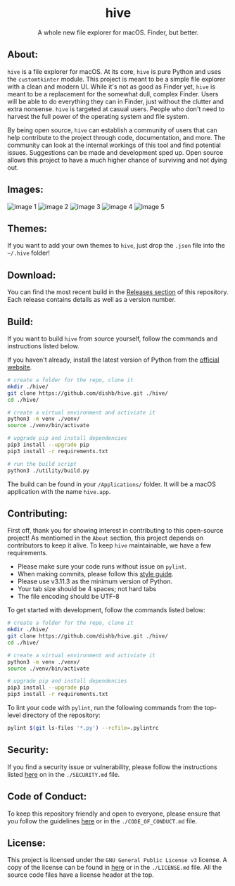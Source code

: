 <!--
    A whole new file explorer for macOS. Finder, but better.
    Copyright (C) 2023  Dishant B. (@dishb) <code.dishb@gmail.com> and contributors.

    This program is free software: you can redistribute it and/or modify
    it under the terms of the GNU General Public License as published by
    the Free Software Foundation, either version 3 of the License, or
    (at your option) any later version.

    This program is distributed in the hope that it will be useful,
    but WITHOUT ANY WARRANTY; without even the implied warranty of
    MERCHANTABILITY or FITNESS FOR A PARTICULAR PURPOSE.  See the
    GNU General Public License for more details.

    You should have received a copy of the GNU General Public License
    along with this program.  If not, see <https://www.gnu.org/licenses/>.
-->

<div align = 'center'>
    <h1>hive</h1>
    A whole new file explorer for macOS. Finder, but better.
</div>

## About:
`hive` is a file explorer for macOS. At its core, `hive` is pure Python and uses the `customtkinter` module. This project is meant to be a simple file explorer with a clean and modern UI. While it's not as good as Finder yet, `hive` is meant to be a replacement for the somewhat dull, complex Finder. Users will be able to do everything they can in Finder, just without the clutter and extra nonsense. `hive` is targeted at casual users. People who don't need to harvest the full power of the operating system and file system. 

By being open source, `hive` can establish a community of users that can help contribute to the project through code, documentation, and more. The community can look at the internal workings of this tool and find potential issues. Suggestions can be made and development sped up. Open source allows this project to have a much higher chance of surviving and not dying out.

## Images:
![image 1](./images/1.png)
![image 2](./images/2.png)
![image 3](./images/3.png)
![image 4](./images/4.png)
![image 5](https://user-images.githubusercontent.com/89534395/246685234-5da2da41-24ce-4728-b8ad-673a26eb4002.png)

## Themes:
If you want to add your own themes to `hive`, just drop the `.json` file into the `~/.hive` folder!

## Download:
You can find the most recent build in the [Releases section](https://github.com/dishb/hive/releases) of this repository. Each release contains details as well as a version number.

## Build:
If you want to build `hive` from source yourself, follow the commands and instructions listed below.

If you haven't already, install the latest version of Python from the [official website](https://python.org/downloads/).
```bash
# create a folder for the repo, clone it
mkdir ./hive/
git clone https://github.com/dishb/hive.git ./hive/
cd ./hive/

# create a virtual environment and activiate it
python3 -m venv ./venv/
source ./venv/bin/activate

# upgrade pip and install dependencies
pip3 install --upgrade pip
pip3 install -r requirements.txt

# run the build script
python3 ./utility/build.py
```
The build can be found in your `/Applications/` folder. It will be a macOS application with the name `hive.app`.

## Contributing:
First off, thank you for showing interest in contributing to this open-source project! As mentiomed in the `About` section, this project depends on contributors to keep it alive. To keep `hive` maintainable, we have a few requirements.
- Please make sure your code runs without issue on `pylint`.
- When making commits, please follow this [style guide](https://github.com/dishb/commit-styles).
- Please use v3.11.3 as the minimum version of Python.
- Your tab size should be 4 spaces; not hard tabs
- The file encoding should be UTF-8

To get started with development, follow the commands listed below:
```bash
# create a folder for the repo, clone it
mkdir ./hive/
git clone https://github.com/dishb/hive.git ./hive/
cd ./hive/

# create a virtual environment and activiate it
python3 -m venv ./venv/
source ./venv/bin/activate

# upgrade pip and install dependencies
pip3 install --upgrade pip
pip3 install -r requirements.txt
```
To lint your code with `pylint`, run the following commands from the top-level directory of the repository:
```bash
pylint $(git ls-files '*.py') --rcfile=.pylintrc
```

## Security:
If you find a security issue or vulnerability, please follow the instructions listed [here](./SECURITY.md) on in the `./SECURITY.md`  file.

## Code of Conduct:
To keep this repository friendly and open to everyone, please ensure that you follow the guidelines [here](./CODE_OF_CONDUCT.md) or in the `./CODE_OF_CONDUCT.md` file.

## License:
This project is licensed under the `GNU General Public License v3` license. A copy of the license can be found in [here](./LICENSE.md) or in the `./LICENSE.md` file. All the source code files have a license header at the top.
